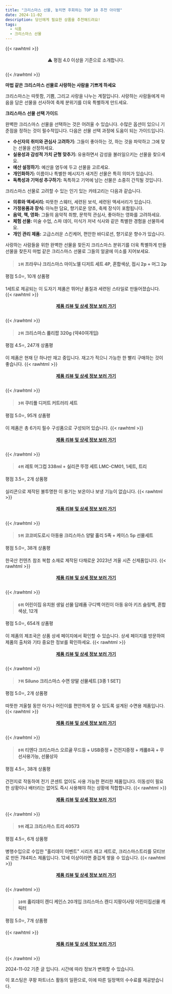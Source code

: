 ```yaml
---
title: "크리스마스 선물, 놓치면 후회하는 TOP 10 추천 아이템"
date: 2024-11-02
description: 당신에게 필요한 상품을 추천해드려요!
tags:
  - 식품
  - 크리스마스 선물
---
```

{{< rawhtml >}}<div class="toc" style="text-align: center; height: 50px; line-height: 2;">  <p>⚠️ 평점 4.0 이상을 기준으로 소개합니다.<br></p></div> {{< /rawhtml >}}

**마법 같은 크리스마스 선물로 사랑하는 사람을 기쁘게 하세요**

크리스마스는 따뜻함, 기쁨, 그리고 사랑을 나누는 계절입니다. 사랑하는 사람들에게 마음을 담은 선물을 선사하여 축제 분위기를 더욱 특별하게 만드세요.

**크리스마스 선물 선택 가이드**

완벽한 크리스마스 선물을 선택하는 것은 어려울 수 있습니다. 수많은 옵션이 있으니 기준점을 정하는 것이 필수적입니다. 다음은 선물 선택 과정에 도움이 되는 가이드입니다.

* **수신자의 취미와 관심사 고려하기:** 그들이 좋아하는 것, 하는 것을 파악하고 그에 맞는 선물을 선정하세요.
* **실용성과 감성적 가치 균형 맞추기:** 유용하면서 감성을 불러일으키는 선물을 찾으세요.
* **예산 설정하기:** 예산을 염두에 두고 선물을 고르세요.
* **개인화하기:** 이름이나 특별한 메시지가 새겨진 선물은 특히 의미가 있습니다.
* **독특성과 기억성 추구하기:** 독특하고 기억에 남는 선물은 소중히 간직될 것입니다.

크리스마스 선물로 고려할 수 있는 인기 있는 카테고리는 다음과 같습니다.

* **의류와 액세서리:** 따뜻한 스웨터, 세련된 보석, 세련된 액세서리가 있습니다.
* **가정용품과 장식:** 아늑한 담요, 향기로운 양초, 축제 장식이 포함됩니다.
* **음악, 책, 영화:** 그들의 음악적 취향, 문학적 관심사, 좋아하는 영화를 고려하세요.
* **체험 선물:** 미술 수업, 스파 데이, 미식가 저녁 식사와 같은 특별한 경험을 선물하세요.
* **개인 관리 제품:** 고급스러운 스킨케어, 편안한 바디로션, 향기로운 향수가 있습니다.

사랑하는 사람들을 위한 완벽한 선물을 찾든지 크리스마스 분위기를 더욱 특별하게 만들 선물을 찾든지 마법 같은 크리스마스 선물로 그들의 얼굴에 미소를 지어보세요.


>#### `1위` 프라우나 크리스마스 마이노엘 디저트 세트 4P, 혼합색상, 접시 2p + 머그 2p
평점 5.0⭐, 10개 상품평

1세트로 제공되는 이 도자기 제품은 뛰어난 품질과 세련된 스타일로 만들어졌습니다.
{{< rawhtml >}}<div class="toc" style="text-align: center; height: 50px; line-height: 2;"><p><b><a href="https://link.coupang.com/re/AFFSDP?lptag=AF5033054&pageKey=6893139384&itemId=16554370535&vendorItemId=83740705955&traceid=V0-153-0a8a5be859e49d22&clickBeacon=24341350-990a-11ef-9809-bfc0cb8e6478%7E3&requestid=20241102200350767304031737&token=31850C%7CMIXED">제품 리뷰 및 상세 정보 보러 가기</a></b><br></p> </div>{{< /rawhtml >}}

>#### `2위` 크리스마스 롤리팝 320g (약40여개입)
평점 4.5⭐, 247개 상품평

이 제품은 현재 단 하나만 재고 중입니다. 재고가 적으니 가능한 한 빨리 구매하는 것이 좋습니다.
{{< rawhtml >}}<div class="toc" style="text-align: center; height: 50px; line-height: 2;"><p><b><a href="https://link.coupang.com/re/AFFSDP?lptag=AF5033054&pageKey=6828656748&itemId=16204328392&vendorItemId=84473305722&traceid=V0-153-8c4571fd86fd213e&requestid=20241102200350767304031737&token=31850C%7CMIXED">제품 리뷰 및 상세 정보 보러 가기</a></b><br></p> </div>{{< /rawhtml >}}

>#### `3위` 쿠리풀 디저트 커트러리 세트
평점 5.0⭐, 95개 상품평

이 제품은 총 6가지 필수 구성품으로 구성되어 있습니다.
{{< rawhtml >}}<div class="toc" style="text-align: center; height: 50px; line-height: 2;"><p><b><a href="https://link.coupang.com/re/AFFSDP?lptag=AF5033054&pageKey=7598186869&itemId=20093104668&vendorItemId=87188436253&traceid=V0-153-308543e622886f15&requestid=20241102200350767304031737&token=31850C%7CMIXED">제품 리뷰 및 상세 정보 보러 가기</a></b><br></p> </div>{{< /rawhtml >}}

>#### `4위` 레토 머그컵 338ml + 실리콘 뚜껑 세트 LMC-CM01, 1세트, 트리
평점 3.5⭐, 2개 상품평

실리콘으로 제작된 불투명한 이 용기는 보온이나 보냉 기능이 없습니다.
{{< rawhtml >}}<div class="toc" style="text-align: center; height: 50px; line-height: 2;"><p><b><a href="https://link.coupang.com/re/AFFSDP?lptag=AF5033054&pageKey=8389689268&itemId=24250664718&vendorItemId=91280576835&traceid=V0-153-2d47eaee4e50d9aa&clickBeacon=24341350-990a-11ef-a6ad-3fe8a1cdfe39%7E3&requestid=20241102200350767304031737&token=31850C%7CMIXED">제품 리뷰 및 상세 정보 보러 가기</a></b><br></p> </div>{{< /rawhtml >}}

>#### `5위` 코코비도로시 아동용 크리스마스 양말 홀리 5족 + 케이스 5p 선물세트
평점 5.0⭐, 38개 상품평

한국산 컨텐츠 참조 복합 소재로 제작된 다채로운 2023년 겨울 시즌 신제품입니다.
{{< rawhtml >}}<div class="toc" style="text-align: center; height: 50px; line-height: 2;"><p><b><a href="https://link.coupang.com/re/AFFSDP?lptag=AF5033054&pageKey=7612350539&itemId=20164092096&vendorItemId=87256483785&traceid=V0-153-0460516792567d43&requestid=20241102200350767304031737&token=31850C%7CMIXED">제품 리뷰 및 상세 정보 보러 가기</a></b><br></p> </div>{{< /rawhtml >}}

>#### `6위` 어린이집 유치원 생일 선물 답례품 구디백 어린이 아동 유아 키즈 슬링백, 혼합색상, 12개
평점 5.0⭐, 654개 상품평

이 제품의 제조국은 상품 상세 페이지에서 확인할 수 있습니다. 상세 페이지를 방문하여 제품의 출처와 기타 중요한 정보를 확인하세요.
{{< rawhtml >}}<div class="toc" style="text-align: center; height: 50px; line-height: 2;"><p><b><a href="https://link.coupang.com/re/AFFSDP?lptag=AF5033054&pageKey=7398785577&itemId=19145496614&vendorItemId=86264651963&traceid=V0-153-4d23fafb54509ec6&clickBeacon=24341350-990a-11ef-88b9-cdbf78c170fd%7E3&requestid=20241102200350767304031737&token=31850C%7CMIXED">제품 리뷰 및 상세 정보 보러 가기</a></b><br></p> </div>{{< /rawhtml >}}

>#### `7위` Siluno 크리스마스 수면 양말 선물세트 [3종 1 SET]
평점 5.0⭐, 2개 상품평

따뜻한 겨울철 동안 아기나 어린이를 편안하게 잘 수 있도록 설계된 수면용 제품입니다.
{{< rawhtml >}}<div class="toc" style="text-align: center; height: 50px; line-height: 2;"><p><b><a href="https://link.coupang.com/re/AFFSDP?lptag=AF5033054&pageKey=8358328179&itemId=24152884152&vendorItemId=91171578870&traceid=V0-153-01265113c49c8173&requestid=20241102200350767304031737&token=31850C%7CMIXED">제품 리뷰 및 상세 정보 보러 가기</a></b><br></p> </div>{{< /rawhtml >}}

>#### `8위` 티엔다 크리스마스 오르골 무드등 + USB증정 + 건전지증정 + 캐롤8곡 + 무선사용가능, 선물상자
평점 4.5⭐, 38개 상품평

건전지로 작동하여 전기 콘센트 없이도 사용 가능한 편리한 제품입니다. 이동성이 필요한 상황이나 배터리는 없어도 즉시 사용해야 하는 상황에 적합합니다.
{{< rawhtml >}}<div class="toc" style="text-align: center; height: 50px; line-height: 2;"><p><b><a href="https://link.coupang.com/re/AFFSDP?lptag=AF5033054&pageKey=7719052628&itemId=20710984270&vendorItemId=87782015043&traceid=V0-153-9a927462a8d516b4&clickBeacon=24341350-990a-11ef-9b8b-6b885b1fbfd4%7E3&requestid=20241102200350767304031737&token=31850C%7CMIXED">제품 리뷰 및 상세 정보 보러 가기</a></b><br></p> </div>{{< /rawhtml >}}

>#### `9위` 레고 크리스마스 트리 40573
평점 4.5⭐, 6개 상품평

병행수입으로 수입한 "홀리데이 이벤트" 시리즈 레고 세트로, 크리스마스트리를 모티브로 만든 784피스 제품입니다. 12세 이상이라면 즐겁게 쌓을 수 있습니다.
{{< rawhtml >}}<div class="toc" style="text-align: center; height: 50px; line-height: 2;"><p><b><a href="https://link.coupang.com/re/AFFSDP?lptag=AF5033054&pageKey=6957422528&itemId=16925102380&vendorItemId=88491593542&traceid=V0-153-39f9684944ac7897&requestid=20241102200350767304031737&token=31850C%7CMIXED">제품 리뷰 및 상세 정보 보러 가기</a></b><br></p> </div>{{< /rawhtml >}}

>#### `10위` 홀리데이 캔디 케인스 20개입 크리스마스 캔디 지팡이사탕 어린이집선물 캐릭터
평점 5.0⭐, 7개 상품평


{{< rawhtml >}}<div class="toc" style="text-align: center; height: 50px; line-height: 2;"><p><b><a href="https://link.coupang.com/re/AFFSDP?lptag=AF5033054&pageKey=8244678244&itemId=21322908650&vendorItemId=83937963696&traceid=V0-153-117c9dd618207e3a&requestid=20241102200350767304031737&token=31850C%7CMIXED">제품 리뷰 및 상세 정보 보러 가기</a></b><br></p> </div>{{< /rawhtml >}}


2024-11-02 기준 글 입니다.
시간에 따라 정보가 변화할 수 있습니다.

이 포스팅은 쿠팡 파트너스 활동의 일환으로, 이에 따른 일정액의 수수료를 제공받습니다.